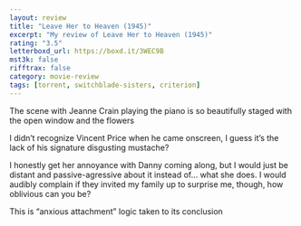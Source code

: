 ```yaml
---
layout: review
title: "Leave Her to Heaven (1945)"
excerpt: "My review of Leave Her to Heaven (1945)"
rating: "3.5"
letterboxd_url: https://boxd.it/3WEC9B
mst3k: false
rifftrax: false
category: movie-review
tags: [torrent, switchblade-sisters, criterion]
---
```


The scene with Jeanne Crain playing the piano is so beautifully staged with the open window and the flowers

I didn’t recognize Vincent Price when he came onscreen, I guess it’s the lack of his signature disgusting mustache?

I honestly get her annoyance with Danny coming along, but I would just be distant and passive-agressive about it instead of… what she does. I would audibly complain if they invited my family up to surprise me, though, how oblivious can you be?

This is “anxious attachment” logic taken to its conclusion
